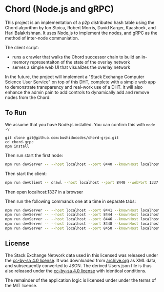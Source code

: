# Chord (Node.js and gRPC)

This project is an implementation of a p2p distributed hash table using the Chord algorithm by Ion Stoica, Robert Morris, David Karger, Kaashoek, and Hari Balakrishnan. It uses Node.js to implement the nodes, and gRPC as the method of inter-node communiation.

The client script:

- runs a crawler that walks the Chord successor chain to build an in-memory representaiton of the state of the overlay network
- serves a simple web UI that visualizes the overlay network

In the future, the project will implement a "Stack Exchange Computer Science User Service" on top of this DHT, complete with a simple web app to demonstrate transparency and real-work use of a DHT. It will also enhance the admin pain to add controls to dynamically add and remove nodes from the Chord.

## To Run

We assume that you have Node.js installed. You can confirm this with `node -v`

```
git clone git@github.com:bushidocodes/chord-grpc.git
cd chord-grpc
npm install
```

Then run start the first node:

```sh
npm run devServer -- --host localhost --port 8440 --knownHost localhost --knownPort 8440
```

Then start the client:

```sh
npm run devClient -- crawl --host localhost --port 8440 --webPort 1337
```

Then open localhost:1337 in a browser

Then run the following commands one at a time in separate tabs:

```sh
npm run devServer -- --host localhost --port 8441 --knownHost localhost --knownPort 8440
npm run devServer -- --host localhost --port 8444 --knownHost localhost --knownPort 8440
npm run devServer -- --host localhost --port 8446 --knownHost localhost --knownPort 8440
npm run devServer -- --host localhost --port 8448 --knownHost localhost --knownPort 8440
npm run devServer -- --host localhost --port 8450 --knownHost localhost --knownPort 8440
```

## License

The Stack Exchange Network data used in this licensed was released under the [cc-by-sa 4.0 license](https://creativecommons.org/licenses/by-sa/4.0/). It was downloaded from [archive.org](https://archive.org/details/stackexchange) as XML data, and subsequently converted to JSON. The derived Users.json file is thus also released under the [cc-by-sa 4.0 license](https://creativecommons.org/licenses/by-sa/4.0/) with identical conditions.

The remainder of the application logic is licensed under under the terms of the MIT license.
